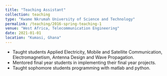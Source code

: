 ```yaml
---
title: "Teaching Assistant"
collection: teaching
type: "Kwame Nkrumah University of Science and Technology"
permalink: /teaching/2016-spring-teaching-1
venue: "West Africa, Telecommunication Engineering"
date: 2021-01-01
location: "Kumasi, Ghana"
---
```


* Taught students Applied Electricity, Mobile and Satellite Communication, Electromagnetism, Antenna Design and Wave Propagation.
* Mentored final year students in implementing their final year projects.
* Taught sophomore students programming with matlab and python.
